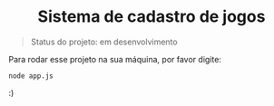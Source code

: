 <h1 align="center">Sistema de cadastro de jogos</h1>

> Status do projeto: em desenvolvimento

Para rodar esse projeto na sua máquina, por favor digite:

```
node app.js
```
:)